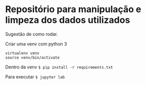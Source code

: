 # Repositório para manipulação e limpeza dos dados utilizados


Sugestão de como rodar.

Criar uma venv com python 3
```
virtualenv venv
source venv/bin/activate
```

Dentro da venv `$ pip install -r requirements.txt`

Para executar `$ jupyter lab`